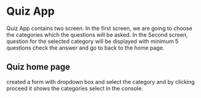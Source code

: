 # Quiz App

Quiz App contains two screen. In the first screen, we are going to choose the categories which the questions will be asked. In the Second screen, question for the selected category will be displayed with minimum 5 questions check the answer and go to back to the home page.

## Quiz home page

created a form with dropdown box and select the category and by clicking proceed it shows the categories select in the console.
